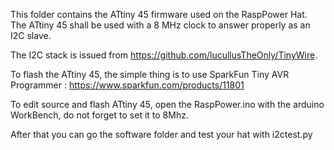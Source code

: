 This folder contains the ATtiny 45 firmware used on the RaspPower Hat.
The ATtiny 45 shall be used with a 8 MHz clock to answer properly as an I2C slave.

The I2C stack is issued from https://github.com/lucullusTheOnly/TinyWire.

To flash the ATtiny 45, the simple thing is to use SparkFun Tiny AVR Programmer : https://www.sparkfun.com/products/11801

To edit source and flash ATtiny 45, open the RaspPower.ino with the arduino WorkBench, do not forget to set it to 8Mhz.

After that you can go the software folder and test your hat with i2ctest.py
